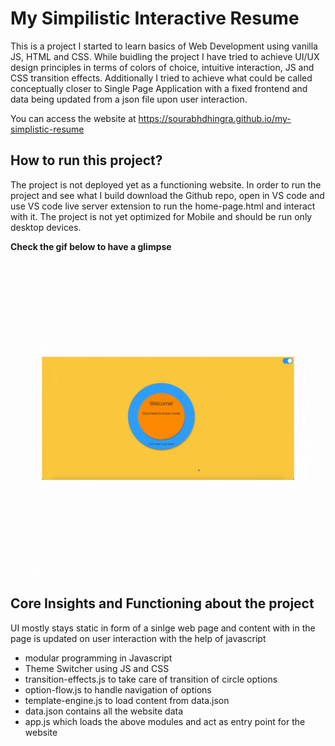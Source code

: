 # My Simpilistic Interactive Resume

This is a project I started to learn basics of Web Development using vanilla JS, HTML and CSS. While buidling the project I have tried to achieve UI/UX design principles in terms of colors of choice, intuitive interaction, JS and CSS transition effects. Additionally I tried to achieve what could be called conceptually closer to Single Page Application with a fixed frontend and data being updated from a json file upon user interaction.

You can access the website at https://sourabhdhingra.github.io/my-simplistic-resume

## How to run this project?

The project is not deployed yet as a functioning website. In order to run the project and see what I build download the Github repo, open in VS code and use VS code live server extension to run the home-page.html and interact with it. The project is not yet optimized for Mobile and should be run only desktop devices.

**Check the gif below to have a glimpse**

![Demo](resources/resume-demo.gif)

## Core Insights and Functioning about the project

UI mostly stays static in form of a sinlge web page and content with in the page is updated on user interaction with the help of javascript

- modular programming in Javascript
- Theme Switcher using JS and CSS
- transition-effects.js to take care of transition of circle options
- option-flow.js to handle navigation of options
- template-engine.js to load content from data.json
- data.json contains all the website data
- app.js which loads the above modules and act as entry point for the website
